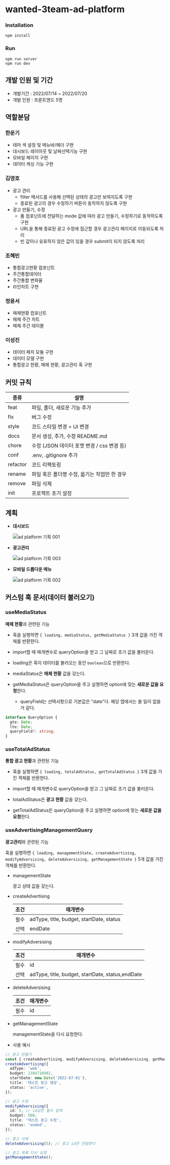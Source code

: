 # wanted-3team-ad-platform
### Installation

```
npm install
```

### Run

```
npm run server
npm run dev
```
## 개발 인원 및 기간

- 개발기간 : 2022/07/14 ~ 2022/07/20
- 개발 인원 : 프론트엔드 5명

## 역할분담

### 한운기

  - 테마 색 설정 및 메뉴바/헤더 구현
  - 대시보드 레이아웃 및 날짜선택기능 구현
  - 모바일 페이지 구현
  - 데이터 캐싱 기능 구현

### 김영호

- 광고 관리
  - filter 메서드를 사용해 선택된 상태의 광고만 보여지도록 구현
  - 종료된 광고의 경우 수정하기 버튼이 동작하지 않도록 구현
- 광고 만들기, 수정
  - 폼 컴포넌트에 전달하는 mode 값에 따라 광고 만들기, 수정하기로 동작하도록 구현
  - URL을 통해 종료된 광고 수정에 접근할 경우 광고관리 페이지로 이동되도록 처리
  - 빈 값이나 유효하지 않은 값이 있을 경우 submit이 되지 않도록 처리

### 조혜빈
  - 통합광고현황 컴포넌트
  - 주간통합데이터
  - 주간통합 변화율
  - 라인차트 구현

### 정윤서

  - 매체현황 컴포넌트
  - 매체 주간 차트
  - 매체 주간 테이블

### 이성진

  - 데이터 페치 모듈 구현
  - 데이터 모델 구현
  - 통합광고 현황, 매체 현황, 광고관리 훅 구현


## 커밋 규칙

| 종류     | 설명                                         |
| -------- | -------------------------------------------- |
| feat     | 파일, 폴더, 새로운 기능 추가                 |
| fix      | 버그 수정                                    |
| style    | 코드 스타일 변경 + UI 변경                   |
| docs     | 문서 생성, 추가, 수정 README.md              |
| chore    | 수정 (JSON 데이터 포맷 변경 / css 변경 등)   |
| conf     | .env, .gitignore 추가                        |
| refactor | 코드 리팩토링                                |
| rename   | 파일 혹은 폴더명 수정, 옮기는 작업만 한 경우 |
| remove   | 파일 삭제                                    |
| init     | 프로젝트 초기 설정                           |

## 계획

- **대시보드**

  ![ad platform 기획 001](https://user-images.githubusercontent.com/77876601/178675841-b05b49d6-6f5f-488c-8aa8-a97f831d7282.jpeg)

- **광고관리**

  ![ad platform 기획 003](https://user-images.githubusercontent.com/77876601/178675860-26c007c9-9d05-44bc-8296-f880b6664f22.jpeg)

- **모바일 드롭다운 메뉴**

  ![ad platform 기획 002](https://user-images.githubusercontent.com/77876601/178675856-43045e16-b9ba-40a9-bf61-bce15cff82a6.jpeg)

## 커스텀 훅 문서(데이터 불러오기)

### useMediaStatus

**매체 현황**과 관련된 기능

- 훅을 실행하면 `{ loading, mediaStatus, getMediaStatus }` 3개 값을 가진 객체를 반환한다.

- import할 때 매개변수로 queryOption을 받고 그 날짜로 초기 값을 불러온다.

- loading은 훅이 데이터를 불러오는 동안 `boolean`으로 반환한다.

- mediaStatus은 **매체 현황** 값을 갖는다.

- getMediaStatus은 queryOption을 주고 실행하면 option에 맞는 **새로운 값을 요청**한다.
  - queryField는 선택사항으로 기본값은 "date"다. 해당 앱에서는 쓸 일이 없을 거 같다.

```ts
interface QueryOption {
  gte: Date;
  lte: Date;
  queryField?: string;
}
```

### useTotalAdStatus

**통합 광고 현황**과 관련된 기능

- 훅을 실행하면 `{ loading, totalAdStatus, getTotalAdStatus }` 3개 값을 가진 객체를 반환한다.

- import할 때 매개변수로 queryOption을 받고 그 날짜로 초기 값을 불러온다.

- totalAdStatus은 **광고 현황** 값을 갖는다.

- getTotalAdStatus은 queryOption을 주고 실행하면 option에 맞는 **새로운 값을 요청**한다.

### useAdvertisingManagementQuery

**광고관리**와 관련된 기능

훅을 실행하면 `{ loading, managementState, createAdvertising, modifyAdversising, deleteAdversising, getManagementState }` 5개 값을 가진 객체를 반환한다.

- managementState

  광고 상태 값을 갖는다.

- createAdvertising

  | 조건 | 매개변수                                 |
  | ---- | ---------------------------------------- |
  | 필수 | adType, title, budget, startDate, status |
  | 선택 | endDate                                  |

- modifyAdversising

  | 조건 | 매개변수                                         |
  | ---- | ------------------------------------------------ |
  | 필수 | id                                               |
  | 선택 | adType, title, budget, startDate, status,endDate |

- deleteAdversising

  | 조건 | 매개변수 |
  | ---- | -------- |
  | 필수 | id       |

- getManagementState

  managementState을 다시 요청한다.

- 사용 예시

```ts
// 광고 만들기
const { createAdvertising, modifyAdversising, deleteAdversising, getManagementState } = useAdvertisingManagementQuery();
createAdvertising({
  adType: 'web',
  budget: 2384710982,
  startDate: new Date('2022-07-01'),
  title: '테스트 광고 생성',
  status: 'active',
});

// 광고 수정
modifyAdversising({
  id: 5, // id값은 필수 입력
  budget: 500,
  title: '테스트 광고 수정',
  status: 'ended',
});

// 광고 삭제
deleteAdversising(5); // 광고 id만 전달한다

// 광고 목록 다시 요청
getManagementState();
```


